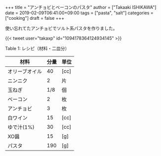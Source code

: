 +++
title = "アンチョビとベーコンのパスタ"
author = ["Takaaki ISHIKAWA"]
date = 2019-02-09T06:41:00+09:00
tags = ["pasta", "salt"]
categories = ["cooking"]
draft = false
+++

使い忘れてたアンチョビでソルト系パスタを作りました。  

{{< tweet user="takaxp" id="1094178364124934145" >}}  

<div class="table-caption">
  <span class="table-number">Table 1</span>:
  レシピ（材料・二皿分）
</div>

| 材料    | 分量 | 単位 |
|-------|----|----|
| オリーブオイル | 40  | [cc] |
| ニンニク | 2   | 片   |
| 玉ねぎ  | 1/8 | 個   |
| ベーコン | 2   | 枚   |
| アンチョビ | 3   | 枚   |
| 白ワイン | 15  | [cc] |
| ゆで汁(1%) | 30  | [cc] |
| XO醤    | 15  | [g]  |
| パスタ  | 190 | [g]  |